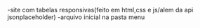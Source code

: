 -site com tabelas responsivas(feito em html,css e js/alem da api
jsonplaceholder)
-arquivo inicial na pasta menu

